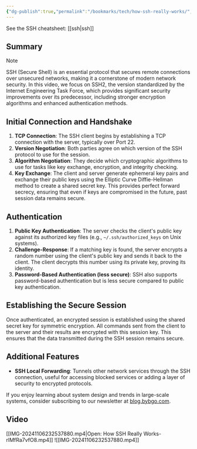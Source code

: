 ```yaml
---
{"dg-publish":true,"permalink":"/bookmarks/tech/how-ssh-really-works/","tags":["interesting","internet","tutorial"]}
---
```



See the SSH cheatsheet: [[ssh\|ssh]]

## Summary

> [!NOTE]
>
> SSH (Secure Shell) is an essential protocol that secures remote connections over unsecured networks, making it a cornerstone of modern network security. In this video, we focus on SSH2, the version standardized by the Internet Engineering Task Force, which provides significant security improvements over its predecessor, including stronger encryption algorithms and enhanced authentication methods.
>
> ## Initial Connection and Handshake
>
> 1. **TCP Connection**: The SSH client begins by establishing a TCP connection with the server, typically over Port 22.
> 2. **Version Negotiation**: Both parties agree on which version of the SSH protocol to use for the session.
> 3. **Algorithm Negotiation**: They decide which cryptographic algorithms to use for tasks like key exchange, encryption, and integrity checking.
> 4. **Key Exchange**: The client and server generate ephemeral key pairs and exchange their public keys using the Elliptic Curve Diffie-Hellman method to create a shared secret key. This provides perfect forward secrecy, ensuring that even if keys are compromised in the future, past session data remains secure.
>
> ## Authentication
>
> 1. **Public Key Authentication**: The server checks the client's public key against its authorized key files (e.g., `~/.ssh/authorized_keys` on Unix systems).
> 2. **Challenge-Response**: If a matching key is found, the server encrypts a random number using the client's public key and sends it back to the client. The client decrypts this number using its private key, proving its identity.
> 3. **Password-Based Authentication (less secure)**: SSH also supports password-based authentication but is less secure compared to public key authentication.
>
> ## Establishing the Secure Session
>
> Once authenticated, an encrypted session is established using the shared secret key for symmetric encryption. All commands sent from the client to the server and their results are encrypted with this session key. This ensures that the data transmitted during the SSH session remains secure.
>
> ## Additional Features
>
> - **SSH Local Forwarding**: Tunnels other network services through the SSH connection, useful for accessing blocked services or adding a layer of security to encrypted protocols.
>
> If you enjoy learning about system design and trends in large-scale systems, consider subscribing to our newsletter at [blog.bybgo.com](http://blog.bybgo.com).

## Video

[[IMG-20241106232537880.mp4|Open: How SSH Really Works-rlMfRa7vfO8.mp4]]
![[IMG-20241106232537880.mp4]]
